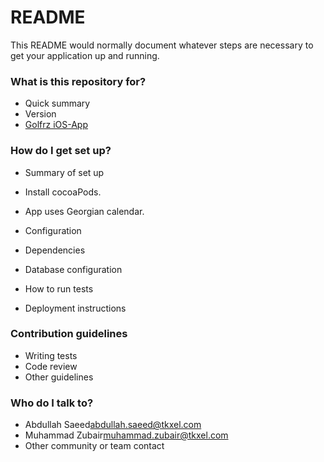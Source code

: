 # README #

This README would normally document whatever steps are necessary to get your application up and running.

### What is this repository for? ###

* Quick summary
* Version
* [Golfrz iOS-App](https://zmuhammad@bitbucket.org/zmuhammad/schooldiary_parent_app_android.git)

### How do I get set up? ###

* Summary of set up
- Install cocoaPods. 

* App uses Georgian calendar. 

* Configuration
* Dependencies
* Database configuration
* How to run tests
* Deployment instructions

### Contribution guidelines ###

* Writing tests
* Code review
* Other guidelines

### Who do I talk to? ###

* Abdullah Saeed<abdullah.saeed@tkxel.com>
* Muhammad Zubair<muhammad.zubair@tkxel.com>
* Other community or team contact